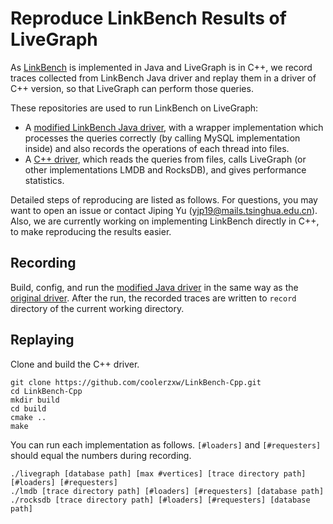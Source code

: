 # Reproduce LinkBench Results of LiveGraph

As [LinkBench](https://github.com/facebookarchive/linkbench) is implemented in Java and LiveGraph is in C++, we record traces collected from LinkBench Java driver and replay them in a driver of C++ version, so that LiveGraph can perform those queries.

These repositories are used to run LinkBench on LiveGraph:

* A [modified LinkBench Java driver](https://github.com/coolerzxw/LinkBench), with a wrapper implementation which processes the queries correctly (by calling MySQL implementation inside) and also records the operations of each thread into files.
* A [C++ driver](https://github.com/coolerzxw/LinkBench-Cpp), which reads the queries from files, calls LiveGraph (or other implementations LMDB and RocksDB), and gives performance statistics.

Detailed steps of reproducing are listed as follows. For questions, you may want to open an issue or contact Jiping Yu (yjp19@mails.tsinghua.edu.cn). Also, we are currently working on implementing LinkBench directly in C++, to make reproducing the results easier.

## Recording

Build, config, and run the [modified Java driver](https://github.com/coolerzxw/LinkBench) in the same way as the [original driver](https://github.com/facebookarchive/linkbench). After the run, the recorded traces are written to `record` directory of the current working directory.

## Replaying

Clone and build the C++ driver.

```
git clone https://github.com/coolerzxw/LinkBench-Cpp.git
cd LinkBench-Cpp
mkdir build
cd build
cmake ..
make
```

You can run each implementation as follows. `[#loaders]` and `[#requesters]` should equal the numbers during recording.

```
./livegraph [database path] [max #vertices] [trace directory path] [#loaders] [#requesters]
./lmdb [trace directory path] [#loaders] [#requesters] [database path]
./rocksdb [trace directory path] [#loaders] [#requesters] [database path]
```

